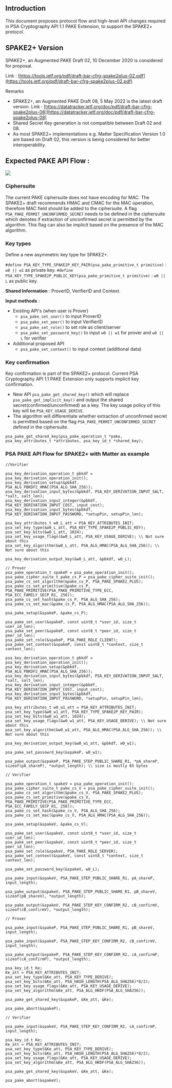 Introduction
------------

This document proposes protocol flow and high-level API changes required in PSA Cryptography API 1.1 PAKE Extension, to support the SPAKE2+ protocol.

SPAKE2+ Version
---------------

SPAKE2+, an Augmented PAKE Draft 02, 10 December 2020 is considered for proposal.

Link : [https://tools.ietf.org/pdf/draft-bar-cfrg-spake2plus-02.pdf](https://tools.ietf.org/pdf/draft-bar-cfrg-spake2plus-02.pdf)

Remarks

*   SPAKE2+, an Augmented PAKE Draft 08, 5 May 2022 is the latest draft version. Link : [https://datatracker.ietf.org/doc/pdf/draft-bar-cfrg-spake2plus-08](https://datatracker.ietf.org/doc/pdf/draft-bar-cfrg-spake2plus-08)
*   Shared Secret Key generation is not compatible between Draft 02 and 08.
*   As most SPAKE2+ implementations e.g. Matter Specification Version 1.0 are based on Draft 02, this version is being considered for better interoperability.

Expected PAKE API Flow :
------------------------------------
![](SPAKE2PLUS.svg)


### Ciphersuite

The current PAKE ciphersuite does not have encoding for MAC. The SPAKE2+ draft recommends HMAC and CMAC for the MAC operation, therefore MAC field should be added to the ciphersuite.
A flag `PSA_PAKE_PERMIT_UNCONFIRMED_SECRET` needs to be defined in the ciphersuite which denotes if extraction of unconfirmed secret is permitted by the algorithm. This flag can also be implicit based on the presence of the MAC algorithm.

### Key types

Define a new asymmetric key type for SPAKE2+.

`#define PSA_KEY_TYPE_SPAKE2P_KEY_PAIR(psa_pake_primitive_t primitive)` : `w0 || w1` as private key.
`#define PSA_KEY_TYPE_SPAKE2P_PUBLIC_KEY(psa_pake_primitive_t primitive)` : `w0 || L` as public key.

**Shared Information** : ProverID, VerifierID and Context.

**Input methods** :

*   Existing API's (when user is Prover)
    *   `psa_pake_set_user()` to input ProverID
    *   `psa_pake_set_peer()` to input VerifierID
    *   `psa_pake_set_role()` to set role as client/server
    *   `psa_pake_set_password_key()` to input `w0 || w1` for prover and `w0 || L` for verifier
*   Additional proposed API
    *   `psa_pake_set_context()` to input context (additional data)

### Key confirmation

Key confirmation is part of the SPAKE2+ protocol. Current PSA Cryptography API 1.1 PAKE Extension only supports implicit key confirmation.

*   New API `psa_pake_get_shared_key()`  which will replace `psa_pake_get_implicit_key()` and output the shared secret(confirmed/unconfirmed) as a key. The key usage policy of this key will be `PSA_KEY_USAGE_DERIVE`.
*   The algorithm will differentiate whether extraction of unconfirmed secret is permitted based on the flag `PSA_PAKE_PERMIT_UNCONFIRMED_SECRET` defined in the ciphersuite.
  ```
  psa_pake_get_shared_key(psa_pake_operation_t *pake, psa_key_attributes_t *attributes, psa_key_id_t *shared_key);
  ```

### PSA PAKE API Flow for SPAKE2+ with Matter as example

```
//Verifier

psa_key_derivation_operation_t pbkdf = psa_key_derivation_operation_init();
psa_key_derivation_setup(&pbkdf, PSA_ALG_PBKDF2_HMAC(PSA_ALG_SHA_256));
psa_key_derivation_input_bytes(&pbkdf, PSA_KEY_DERIVATION_INPUT_SALT, *salt, salt_len);
psa_key_derivation_input_integer(&pbkdf, PSA_KEY_DERIVATION_INPUT_COST, input_cost);
psa_key_derivation_input_bytes(&pbkdf, PSA_KEY_DERIVATION_INPUT_PASSWORD, *setupPin, setupPin_len);

psa_key_attributes_t w0_L_att = PSA_KEY_ATTRIBUTES_INIT;
psa_set_key_type(&w0_L_att, PSA_KEY_TYPE_SPAKE2P_PUBLIC_KEY);
psa_set_key_bits(&w0_L_att, 1024);
psa_set_key_usage_flags(&w0_L_att, PSA_KEY_USAGE_DERIVE); \\ Not sure about this
psa_set_key_algorithm(&w0_L_att, PSA_ALG_HMAC(PSA_ALG_SHA_256)); \\ Not sure about this

psa_key_derivation_output_key(&w0_L_att, &pbkdf, w0_L);

// Prover
psa_pake_operation_t spakeP = psa_pake_operation_init();
psa_pake_cipher_suite_t pake_cs_P = psa_pake_cipher_suite_init();
psa_pake_cs_set_algorithm(&pake_cs_P, PSA_PAKE_SPAKE2_PLUS);
psa_pake_cs_set_primitive(&pake_cs_P, PSA_PAKE_PRIMITIVE(PSA_PAKE_PRIMITIVE_TYPE_ECC, PSA_ECC_FAMILY_SECP_R1, 256));
psa_pake_cs_set_hash(&pake_cs_P, PSA_ALG_SHA_256);
psa_pake_cs_set_mac(&pake_cs_P, PSA_ALG_HMAC(PSA_ALG_SHA_256));

psa_pake_setup(&spakeP, &pake_cs_P);

psa_pake_set_user(&spakeP, const uint8_t *user_id, size_t user_id_len);
psa_pake_set_peer(&spakeP, const uint8_t *peer_id, size_t peer_id_len);
psa_pake_set_role(&spakeP, PSA_PAKE_ROLE_CLIENT);
psa_pake_set_context(&spakeP, const uint8_t *context, size_t context_len);

psa_key_derivation_operation_t pbkdf = psa_key_derivation_operation_init();
psa_key_derivation_setup(&pbkdf, PSA_ALG_PBKDF2_HMAC(PSA_ALG_SHA_256));
psa_key_derivation_input_bytes(&pbkdf, PSA_KEY_DERIVATION_INPUT_SALT, *salt, salt_len);
psa_key_derivation_input_integer(&pbkdf, PSA_KEY_DERIVATION_INPUT_COST, input_cost);
psa_key_derivation_input_bytes(&pbkdf, PSA_KEY_DERIVATION_INPUT_PASSWORD, *setupPin, setupPin_len);

psa_key_attributes_t w0_w1_att = PSA_KEY_ATTRIBUTES_INIT;
psa_set_key_type(&w0_w1_att, PSA_KEY_TYPE_SPAKE2P_KEY_PAIR);
psa_set_key_bits(&w0_w1_att, 1024);
psa_set_key_usage_flags(&w0_w1_att, PSA_KEY_USAGE_DERIVE); \\ Not sure about this
psa_set_key_algorithm(&w0_w1_att, PSA_ALG_HMAC(PSA_ALG_SHA_256)); \\ Not sure about this

psa_key_derivation_output_key(&w0_w1_att, &pbkdf, w0_w1);

psa_pake_set_passowrd_key(&spakeP, w0_w1);

psa_pake_output(&spakeP, PSA_PAKE_STEP_PUBLIC_SHARE_R1, *pA_shareP, sizeof(pA_shareP), *output_length); \\ size is mostly 65 bytes

// Verifier

psa_pake_operation_t spakeV = psa_pake_operation_init();
psa_pake_cipher_suite_t pake_cs_V = psa_pake_cipher_suite_init();
psa_pake_cs_set_algorithm(&pake_cs_V, PSA_PAKE_SPAKE2_PLUS);
psa_pake_cs_set_primitive(&pake_cs_V, PSA_PAKE_PRIMITIVE(PSA_PAKE_PRIMITIVE_TYPE_ECC, PSA_ECC_FAMILY_SECP_R1, 256));
psa_pake_cs_set_hash(&pake_cs_V, PSA_ALG_SHA_256);
psa_pake_cs_set_mac(&pake_cs_V, PSA_ALG_HMAC(PSA_ALG_SHA_256));

psa_pake_setup(&spakeV, &pake_cs_V);

psa_pake_set_user(&spakeV, const uint8_t *user_id, size_t user_id_len);
psa_pake_set_peer(&spakeV, const uint8_t *peer_id, size_t peer_id_len);
psa_pake_set_role(&spakeV, PSA_PAKE_ROLE_SERVER);
psa_pake_set_context(&spakeV, const uint8_t *context, size_t context_len);

psa_pake_set_password_key(&spakeV, w0_L);

psa_pake_input(&spakeV, PSA_PAKE_STEP_PUBLIC_SHARE_R1, pA_shareP, input_length);

psa_pake_output(&spakeV, PSA_PAKE_STEP_PUBLIC_SHARE_R1, pB_shareV, sizeof(pB_shareV), *output_length);

psa_pake_output(&spakeV, PSA_PAKE_STEP_KEY_CONFIRM_R2, cB_confirmV, sizeof(cB_confirmV), *output_length);

// Prover

psa_pake_input(&spakeP, PSA_PAKE_STEP_PUBLIC_SHARE_R1, pB_shareV, input_length);

psa_pake_input(&spakeP, PSA_PAKE_STEP_KEY_CONFIRM_R2, cB_confirmV, input_length);

psa_pake_output(&spakeP, PSA_PAKE_STEP_KEY_CONFIRM_R2, cA_confirmP, sizeof(cA_confirmP), *output_length);

psa_key_id_t Ke;
Ke_att = PSA_KEY_ATTRIBUTES_INIT;
psa_set_key_type(&Ke_att, PSA_KEY_TYPE_DERIVE);
psa_set_key_bits(&Ke_att, PSA_HASH_LENGTH(PSA_ALG_SHA256)*8/2);
psa_set_key_usage_flags(&Ke_att, PSA_KEY_USAGE_DERIVE);
psa_set_key_algorithm(&Ke_att, PSA_ALG_HKDF(PSA_ALG_SHA256));

psa_pake_get_shared_key(&spakeP, &Ke_att, &Ke);

psa_pake_abort(&spakeP);

// Verifier

psa_pake_input(&spakeV, PSA_PAKE_STEP_KEY_CONFIRM_R2, cA_confirmP, input_length);

psa_key_id_t Ke;
Ke_att = PSA_KEY_ATTRIBUTES_INIT;
psa_set_key_type(&Ke_att, PSA_KEY_TYPE_DERIVE);
psa_set_key_bits(&Ke_att, PSA_HASH_LENGTH(PSA_ALG_SHA256)*8/2);
psa_set_key_usage_flags(&Ke_att, PSA_KEY_USAGE_DERIVE);
psa_set_key_algorithm(&Ke_att, PSA_ALG_HKDF(PSA_ALG_SHA256));

psa_pake_get_shared_key(&spakeV, &Ke_att, &Ke);

psa_pake_abort(&spakeV);

```